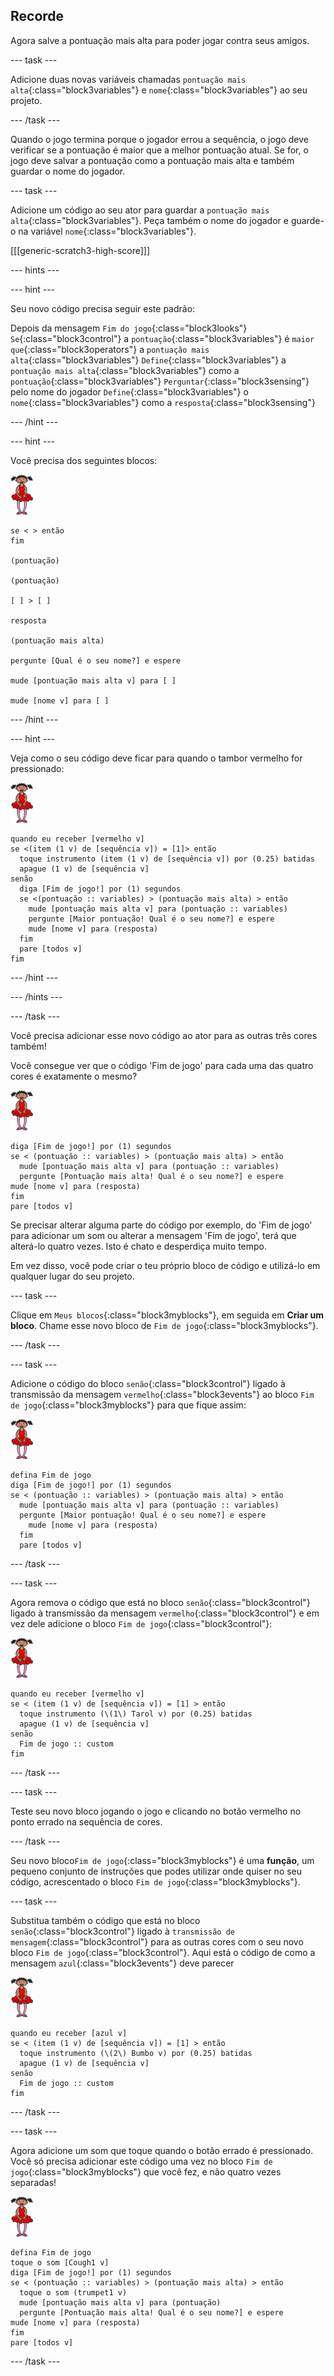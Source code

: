 ## Recorde

Agora salve a pontuação mais alta para poder jogar contra seus amigos.

--- task ---

Adicione duas novas variáveis chamadas `pontuação mais alta`{:class="block3variables"} e `nome`{:class="block3variables"} ao seu projeto.

--- /task ---

Quando o jogo termina porque o jogador errou a sequência, o jogo deve verificar se a pontuação é maior que a melhor pontuação atual. Se for, o jogo deve salvar a pontuação como a pontuação mais alta e também guardar o nome do jogador.

--- task ---

Adicione um código ao seu ator para guardar a `pontuação mais alta`{:class="block3variables"}. Peça também o nome do jogador e guarde-o na variável `nome`{:class="block3variables"}.

[[[generic-scratch3-high-score]]]

--- hints ---


--- hint ---

Seu novo código precisa seguir este padrão:

Depois da mensagem `Fim do jogo`{:class="block3looks"} `Se`{:class="block3control"} a `pontuação`{:class="block3variables"} é `maior que`{:class="block3operators"} a `pontuação mais alta`{:class="block3variables"} `Define`{:class="block3variables"} a `pontuação mais alta`{:class="block3variables"} como a `pontuação`{:class="block3variables"} `Perguntar`{:class="block3sensing"} pelo nome do jogador `Define`{:class="block3variables"} o `nome`{:class="block3variables"} como a `resposta`{:class="block3sensing"}

--- /hint ---

--- hint ---

Você precisa dos seguintes blocos:

![bailarina](images/ballerina.png)

```blocks3
se < > então
fim

(pontuação)

(pontuação)

[ ] > [ ]

resposta

(pontuação mais alta)

pergunte [Qual é o seu nome?] e espere

mude [pontuação mais alta v] para [ ]

mude [nome v] para [ ] 
```

--- /hint ---

--- hint ---

Veja como o seu código deve ficar para quando o tambor vermelho for pressionado:

![bailarina](images/ballerina.png)

```blocks3
quando eu receber [vermelho v]
se <(item (1 v) de [sequência v]) = [1]> então 
  toque instrumento (item (1 v) de [sequência v]) por (0.25) batidas
  apague (1 v) de [sequência v]
senão 
  diga [Fim de jogo!] por (1) segundos
  se <(pontuação :: variables) > (pontuação mais alta) > então 
    mude [pontuação mais alta v] para (pontuação :: variables)
    pergunte [Maior pontuação! Qual é o seu nome?] e espere
    mude [nome v] para (resposta)
  fim
  pare [todos v]
fim
```

--- /hint ---

--- /hints ---

--- /task ---

Você precisa adicionar esse novo código ao ator para as outras três cores também!

Você consegue ver que o código 'Fim de jogo' para cada uma das quatro cores é exatamente o mesmo?

![bailarina](images/ballerina.png)

```blocks3
diga [Fim de jogo!] por (1) segundos
se < (pontuação :: variables) > (pontuação mais alta) > então 
  mude [pontuação mais alta v] para (pontuação :: variables)
  pergunte [Pontuação mais alta! Qual é o seu nome?] e espere
mude [nome v] para (resposta)
fim
pare [todos v]
```

Se precisar alterar alguma parte do código por exemplo, do 'Fim de jogo' para adicionar um som ou alterar a mensagem 'Fim de jogo', terá que alterá-lo quatro vezes. Isto é chato e desperdiça muito tempo.

Em vez disso, você pode criar o teu próprio bloco de código e utilizá-lo em qualquer lugar do seu projeto.

--- task ---

Clique em `Meus blocos`{:class="block3myblocks"}, em seguida em **Criar um bloco**. Chame esse novo bloco de `Fim de jogo`{:class="block3myblocks"}.

--- /task ---

--- task ---

Adicione o código do bloco `senão`{:class="block3control"} ligado à transmissão da mensagem `vermelho`{:class="block3events"} ao bloco `Fim de jogo`{:class="block3myblocks"} para que fique assim:

![bailarina](images/ballerina.png)

```blocks3
defina Fim de jogo
diga [Fim de jogo!] por (1) segundos
se < (pontuação :: variables) > (pontuação mais alta) > então 
  mude [pontuação mais alta v] para (pontuação :: variables)
  pergunte [Maior pontuação! Qual é o seu nome?] e espere
    mude [nome v] para (resposta)
  fim
  pare [todos v]
```

--- /task ---

--- task ---

Agora remova o código que está no bloco `senão`{:class="block3control"} ligado à transmissão da mensagem `vermelho`{:class="block3control"} e em vez dele adicione o bloco `Fim de jogo`{:class="block3control"}:

![bailarina](images/ballerina.png)

```blocks3
quando eu receber [vermelho v]
se < (item (1 v) de [sequência v]) = [1] > então 
  toque instrumento (\(1\) Tarol v) por (0.25) batidas
  apague (1 v) de [sequência v]
senão 
  Fim de jogo :: custom
fim
```

--- /task ---

--- task ---

Teste seu novo bloco jogando o jogo e clicando no botão vermelho no ponto errado na sequência de cores.

--- /task ---

Seu novo bloco`Fim de jogo`{:class="block3myblocks"} é uma **função**, um pequeno conjunto de instruções que podes utilizar onde quiser no seu código, acrescentado o bloco `Fim de jogo`{:class="block3myblocks"}.

--- task ---

Substitua também o código que está no bloco `senão`{:class="block3control"} ligado à `transmissão de mensagem`{:class="block3control"} para as outras cores com o seu novo bloco `Fim de jogo`{:class="block3control"}. Aqui está o código de como a mensagem `azul`{:class="block3events"} deve parecer

![bailarina](images/ballerina.png)

```blocks3
quando eu receber [azul v]
se < (item (1 v) de [sequência v]) = [1] > então 
  toque instrumento (\(2\) Bumbo v) por (0.25) batidas
  apague (1 v) de [sequência v]
senão 
  Fim de jogo :: custom
fim
```

--- /task ---

--- task ---

Agora adicione um som que toque quando o botão errado é pressionado. Você só precisa adicionar este código uma vez no bloco `Fim de jogo`{:class="block3myblocks"} que você fez, e não quatro vezes separadas!

![bailarina](images/ballerina.png)

```blocks3
defina Fim de jogo
toque o som [Cough1 v]
diga [Fim de jogo!] por (1) segundos
se < (pontuação :: variables) > (pontuação mais alta) > então 
  toque o som (trumpet1 v)
  mude [pontuação mais alta v] para (pontuação)
  pergunte [Pontuação mais alta! Qual é o seu nome?] e espere
mude [nome v] para (resposta)
fim
pare [todos v]
```

--- /task ---